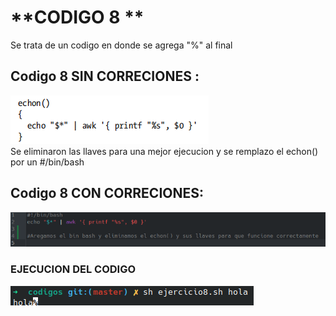 # **CODIGO 8 **
Se trata de un codigo en donde se agrega "%" al final 

## Codigo 8 SIN CORRECIONES : 
![codigo8.png](codigo8.png)
<br>
Se eliminaron las llaves para una mejor ejecucion y se remplazo el echon() por un #/bin/bash 
<br>

## Codigo 8 CON CORRECIONES: 
![CODIGO8.PNG](CODIGO8.PNG)

### **EJECUCION DEL CODIGO**
![ejecucion.png](ejecucion.png)